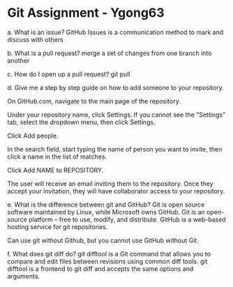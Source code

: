 # Git Assignment - Ygong63
a. What is an issue?
GitHub Issues is a communication method to mark and discuss with others

b. What is a pull request?
merge a set of changes from one branch into another

c. How do I open up a pull request?
git pull

d. Give me a step by step guide on how to add someone to your repository.

On GitHub.com, navigate to the main page of the repository.

Under your repository name, click  Settings. If you cannot see the "Settings" tab, select the  dropdown menu, then click Settings.

Click Add people.

In the search field, start typing the name of person you want to invite, then click a name in the list of matches.

Click Add NAME to REPOSITORY.

The user will receive an email inviting them to the repository. Once they accept your invitation, they will have collaborator access to your repository.

e. What is the difference between git and GitHub?
Git is open source software maintained by Linux, while Microsoft owns GitHub. Git is an open-source platform – free to use, modify, and distribute. GitHub is a web-based hosting service for git repositories.

Can use git without Github, but you cannot use GitHub without Git.

f. What does git diff do?
git difftool is a Git command that allows you to compare and edit files between revisions using common diff tools. git difftool is a frontend to git diff and accepts the same options and arguments.

